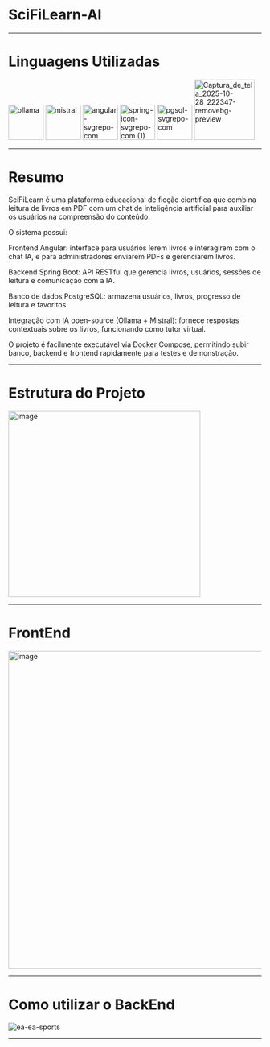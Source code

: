 # SciFiLearn-AI

---

# Linguagens Utilizadas

<img width="70" height="70" alt="ollama" src="https://github.com/user-attachments/assets/ab600dee-acd3-4564-98c8-06eed5d4a1b3" />
<img width="70" height="70" alt="mistral" src="https://github.com/user-attachments/assets/a774c546-879a-4d65-963e-dd52c8216f92" />
<img width="70" height="70" alt="angular-svgrepo-com" src="https://github.com/user-attachments/assets/76e71585-f3f5-4aa2-958c-a83a8c3897d0"/>
<img width="70" height="70" alt="spring-icon-svgrepo-com (1)" src="https://github.com/user-attachments/assets/5e1b7bab-5824-4faa-a939-a61736637466" />
<img width="70" height="70" alt="pgsql-svgrepo-com" src="https://github.com/user-attachments/assets/f6e212ad-63a1-4215-9645-b8546171a580" />
<img width="120" height="120" alt="Captura_de_tela_2025-10-28_222347-removebg-preview" src="https://github.com/user-attachments/assets/041f4539-5134-471c-b1d7-af3fdf59a225" />


---

# Resumo

SciFiLearn é uma plataforma educacional de ficção científica que combina leitura de livros em PDF com um chat de inteligência artificial para auxiliar os usuários na compreensão do conteúdo.

O sistema possui:

Frontend Angular: interface para usuários lerem livros e interagirem com o chat IA, e para administradores enviarem PDFs e gerenciarem livros.

Backend Spring Boot: API RESTful que gerencia livros, usuários, sessões de leitura e comunicação com a IA.

Banco de dados PostgreSQL: armazena usuários, livros, progresso de leitura e favoritos.

Integração com IA open-source (Ollama + Mistral): fornece respostas contextuais sobre os livros, funcionando como tutor virtual.

O projeto é facilmente executável via Docker Compose, permitindo subir banco, backend e frontend rapidamente para testes e demonstração.

---

# Estrutura do Projeto

<img width="382" height="370" alt="image" src="https://github.com/user-attachments/assets/7b0ab89e-199a-4601-964e-d3f349d48f96" />

---

# FrontEnd

<img width="1177" height="632" alt="image" src="https://github.com/user-attachments/assets/98c27c6c-ab23-4200-81eb-14549344c571" />

---

# Como utilizar o BackEnd

![ea-ea-sports](https://github.com/user-attachments/assets/e6b6a17b-bc8a-4d68-bf80-8e5f390f7a58)

---
